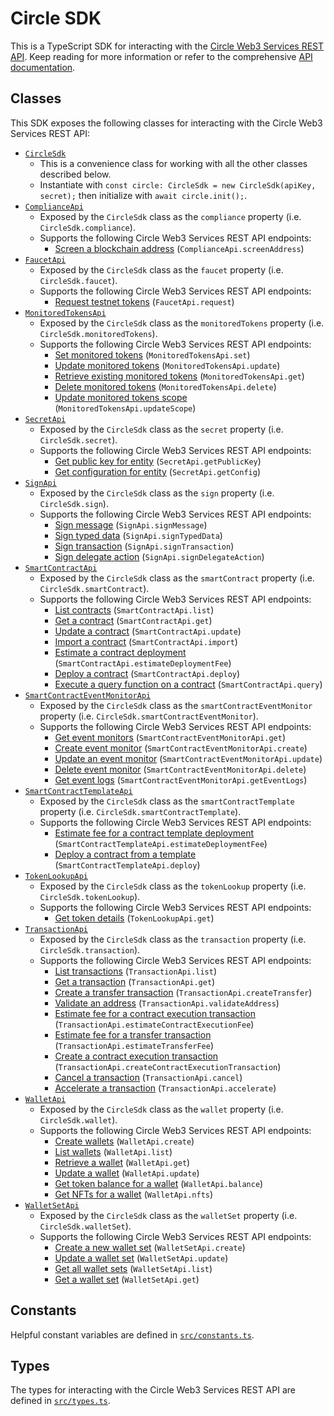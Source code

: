 # Circle SDK

This is a TypeScript SDK for interacting with the
[Circle Web3 Services REST API](https://developers.circle.com/api-reference/w3s/common/ping).
Keep reading for more information or refer to the comprehensive
[API documentation](https://chainsafe.github.io/web3-circle-libs/).

## Classes

This SDK exposes the following classes for interacting with the Circle Web3 Services REST
API:

- [`CircleSdk`](https://chainsafe.github.io/web3-circle-libs/classes/CircleSdk.html)
  - This is a convenience class for working with all the other classes described below.
  - Instantiate with `const circle: CircleSdk = new CircleSdk(apiKey, secret);` then
    initialize with `await circle.init();`.
- [`ComplianceApi`](https://chainsafe.github.io/web3-circle-libs/classes/ComplianceApi.html)
  - Exposed by the `CircleSdk` class as the `compliance` property (i.e. `CircleSdk.compliance`).
  - Supports the following Circle Web3 Services REST API endpoints:
    - [Screen a blockchain address](https://developers.circle.com/api-reference/w3s/compliance/screen-address) (`ComplianceApi.screenAddress`)
- [`FaucetApi`](https://chainsafe.github.io/web3-circle-libs/classes/FaucetApi.html)
  - Exposed by the `CircleSdk` class as the `faucet` property (i.e. `CircleSdk.faucet`).
  - Supports the following Circle Web3 Services REST API endpoints:
    - [Request testnet tokens](https://developers.circle.com/api-reference/w3s/programmable-wallets/request-testnet-tokens)
      (`FaucetApi.request`)
- [`MonitoredTokensApi`](https://chainsafe.github.io/web3-circle-libs/classes/MonitoredTokensApi.html)
  - Exposed by the `CircleSdk` class as the `monitoredTokens` property (i.e.
    `CircleSdk.monitoredTokens`).
  - Supports the following Circle Web3 Services REST API endpoints:
    - [Set monitored tokens](https://developers.circle.com/api-reference/w3s/programmable-wallets/create-monitored-tokens)
      (`MonitoredTokensApi.set`)
    - [Update monitored tokens](https://developers.circle.com/api-reference/w3s/programmable-wallets/update-monitored-tokens)
      (`MonitoredTokensApi.update`)
    - [Retrieve existing monitored tokens](https://developers.circle.com/api-reference/w3s/programmable-wallets/list-monitored-tokens)
      (`MonitoredTokensApi.get`)
    - [Delete monitored tokens](https://developers.circle.com/api-reference/w3s/programmable-wallets/delete-monitored-tokens)
      (`MonitoredTokensApi.delete`)
    - [Update monitored tokens scope](https://developers.circle.com/api-reference/w3s/programmable-wallets/update-monitored-tokens-scope)
      (`MonitoredTokensApi.updateScope`)
- [`SecretApi`](https://chainsafe.github.io/web3-circle-libs/classes/SecretApi.html)
  - Exposed by the `CircleSdk` class as the `secret` property (i.e. `CircleSdk.secret`).
  - Supports the following Circle Web3 Services REST API endpoints:
    - [Get public key for entity](https://developers.circle.com/api-reference/w3s/programmable-wallets/get-public-key)
      (`SecretApi.getPublicKey`)
    - [Get configuration for entity](https://developers.circle.com/api-reference/w3s/programmable-wallets/get-entity-config)
      (`SecretApi.getConfig`)
- [`SignApi`](https://chainsafe.github.io/web3-circle-libs/classes/SignApi.html)
  - Exposed by the `CircleSdk` class as the `sign` property (i.e. `CircleSdk.sign`).
  - Supports the following Circle Web3 Services REST API endpoints:
    - [Sign message](https://developers.circle.com/api-reference/w3s/developer-controlled-wallets/sign-message)
      (`SignApi.signMessage`)
    - [Sign typed data](https://developers.circle.com/api-reference/w3s/developer-controlled-wallets/sign-typed-data)
      (`SignApi.signTypedData`)
    - [Sign transaction](https://developers.circle.com/api-reference/w3s/developer-controlled-wallets/sign-transaction)
      (`SignApi.signTransaction`)
    - [Sign delegate action](https://developers.circle.com/api-reference/w3s/developer-controlled-wallets/sign-delegate-action)
      (`SignApi.signDelegateAction`)
- [`SmartContractApi`](https://chainsafe.github.io/web3-circle-libs/classes/SmartContractApi.html)
  - Exposed by the `CircleSdk` class as the `smartContract` property (i.e.
    `CircleSdk.smartContract`).
  - Supports the following Circle Web3 Services REST API endpoints:
    - [List contracts](https://developers.circle.com/api-reference/w3s/smart-contract-platform/list-contracts)
      (`SmartContractApi.list`)
    - [Get a contract](https://developers.circle.com/api-reference/w3s/smart-contract-platform/get-contract)
      (`SmartContractApi.get`)
    - [Update a contract](https://developers.circle.com/api-reference/w3s/smart-contract-platform/update-contract)
      (`SmartContractApi.update`)
    - [Import a contract](https://developers.circle.com/api-reference/w3s/smart-contract-platform/import-contract)
      (`SmartContractApi.import`)
    - [Estimate a contract deployment](https://developers.circle.com/api-reference/w3s/smart-contract-platform/estimate-contract-deploy)
      (`SmartContractApi.estimateDeploymentFee`)
    - [Deploy a contract](https://developers.circle.com/api-reference/w3s/smart-contract-platform/deploy-contract)
      (`SmartContractApi.deploy`)
    - [Execute a query function on a contract](https://developers.circle.com/api-reference/w3s/smart-contract-platform/query-contract)
      (`SmartContractApi.query`)
- [`SmartContractEventMonitorApi`](https://chainsafe.github.io/web3-circle-libs/classes/SmartContractEventMonitorApi.html)
  - Exposed by the `CircleSdk` class as the `smartContractEventMonitor` property (i.e.
    `CircleSdk.smartContractEventMonitor`).
  - Supports the following Circle Web3 Services REST API endpoints:
    - [Get event monitors](https://developers.circle.com/api-reference/w3s/smart-contract-platform/get-event-monitors)
      (`SmartContractEventMonitorApi.get`)
    - [Create event monitor](https://developers.circle.com/api-reference/w3s/smart-contract-platform/create-event-monitor)
      (`SmartContractEventMonitorApi.create`)
    - [Update an event monitor](https://developers.circle.com/api-reference/w3s/smart-contract-platform/update-event-monitor)
      (`SmartContractEventMonitorApi.update`)
    - [Delete event monitor](https://developers.circle.com/api-reference/w3s/smart-contract-platform/delete-event-monitor)
      (`SmartContractEventMonitorApi.delete`)
    - [Get event logs](https://developers.circle.com/api-reference/w3s/smart-contract-platform/list-event-logs)
      (`SmartContractEventMonitorApi.getEventLogs`)
- [`SmartContractTemplateApi`](https://chainsafe.github.io/web3-circle-libs/classes/SmartContractTemplateApi.html)
  - Exposed by the `CircleSdk` class as the `smartContractTemplate` property (i.e.
    `CircleSdk.smartContractTemplate`).
  - Supports the following Circle Web3 Services REST API endpoints:
    - [Estimate fee for a contract template deployment](https://developers.circle.com/api-reference/w3s/smart-contract-platform/estimate-contract-template-deploy)
      (`SmartContractTemplateApi.estimateDeploymentFee`)
    - [Deploy a contract from a template](https://developers.circle.com/api-reference/w3s/smart-contract-platform/deploy-contract-template)
      (`SmartContractTemplateApi.deploy`)
- [`TokenLookupApi`](https://chainsafe.github.io/web3-circle-libs/classes/TokenLookupApi.html)
  - Exposed by the `CircleSdk` class as the `tokenLookup` property (i.e.
    `CircleSdk.tokenLookup`).
  - Supports the following Circle Web3 Services REST API endpoints:
    - [Get token details](https://developers.circle.com/api-reference/w3s/developer-controlled-wallets/get-token-id)
      (`TokenLookupApi.get`)
- [`TransactionApi`](https://chainsafe.github.io/web3-circle-libs/classes/TransactionApi.html)
  - Exposed by the `CircleSdk` class as the `transaction` property (i.e.
    `CircleSdk.transaction`).
  - Supports the following Circle Web3 Services REST API endpoints:
    - [List transactions](https://developers.circle.com/api-reference/w3s/developer-controlled-wallets/list-transactions)
      (`TransactionApi.list`)
    - [Get a transaction](https://developers.circle.com/api-reference/w3s/developer-controlled-wallets/get-transaction)
      (`TransactionApi.get`)
    - [Create a transfer transaction](https://developers.circle.com/api-reference/w3s/developer-controlled-wallets/create-developer-transaction-transfer)
      (`TransactionApi.createTransfer`)
    - [Validate an address](https://developers.circle.com/api-reference/w3s/developer-controlled-wallets/create-validate-address)
      (`TransactionApi.validateAddress`)
    - [Estimate fee for a contract execution transaction](https://developers.circle.com/api-reference/w3s/developer-controlled-wallets/create-transaction-estimate-fee)
      (`TransactionApi.estimateContractExecutionFee`)
    - [Estimate fee for a transfer transaction](https://developers.circle.com/api-reference/w3s/developer-controlled-wallets/create-transfer-estimate-fee)
      (`TransactionApi.estimateTransferFee`)
    - [Create a contract execution transaction](https://developers.circle.com/api-reference/w3s/developer-controlled-wallets/create-developer-transaction-contract-execution)
      (`TransactionApi.createContractExecutionTransaction`)
    - [Cancel a transaction](https://developers.circle.com/api-reference/w3s/developer-controlled-wallets/create-developer-transaction-cancel)
      (`TransactionApi.cancel`)
    - [Accelerate a transaction](https://developers.circle.com/api-reference/w3s/developer-controlled-wallets/create-developer-transaction-accelerate)
      (`TransactionApi.accelerate`)
- [`WalletApi`](https://chainsafe.github.io/web3-circle-libs/classes/WalletApi.html)
  - Exposed by the `CircleSdk` class as the `wallet` property (i.e. `CircleSdk.wallet`).
  - Supports the following Circle Web3 Services REST API endpoints:
    - [Create wallets](https://developers.circle.com/api-reference/w3s/developer-controlled-wallets/create-wallet)
      (`WalletApi.create`)
    - [List wallets](https://developers.circle.com/api-reference/w3s/developer-controlled-wallets/get-wallets)
      (`WalletApi.list`)
    - [Retrieve a wallet](https://developers.circle.com/api-reference/w3s/developer-controlled-wallets/get-wallet)
      (`WalletApi.get`)
    - [Update a wallet](https://developers.circle.com/api-reference/w3s/developer-controlled-wallets/update-wallet)
      (`WalletApi.update`)
    - [Get token balance for a wallet](https://developers.circle.com/api-reference/w3s/developer-controlled-wallets/list-wallet-balance)
      (`WalletApi.balance`)
    - [Get NFTs for a wallet](https://developers.circle.com/api-reference/w3s/developer-controlled-wallets/list-wallet-nfts)
      (`WalletApi.nfts`)
- [`WalletSetApi`](https://chainsafe.github.io/web3-circle-libs/classes/WalletSetApi.html)
  - Exposed by the `CircleSdk` class as the `walletSet` property (i.e.
    `CircleSdk.walletSet`).
  - Supports the following Circle Web3 Services REST API endpoints:
    - [Create a new wallet set](https://developers.circle.com/api-reference/w3s/developer-controlled-wallets/create-wallet-set)
      (`WalletSetApi.create`)
    - [Update a wallet set](https://developers.circle.com/api-reference/w3s/developer-controlled-wallets/update-wallet-set)
      (`WalletSetApi.update`)
    - [Get all wallet sets](https://developers.circle.com/api-reference/w3s/developer-controlled-wallets/get-wallet-sets)
      (`WalletSetApi.list`)
    - [Get a wallet set](https://developers.circle.com/api-reference/w3s/developer-controlled-wallets/get-wallet-set)
      (`WalletSetApi.get`)

## Constants

Helpful constant variables are defined in
[`src/constants.ts`](https://github.com/ChainSafe/web3-circle-libs/blob/main/packages/web3-circle-sdk/src/constants.ts).

## Types

The types for interacting with the Circle Web3 Services REST API are defined in
[`src/types.ts`](https://github.com/ChainSafe/web3-circle-libs/blob/main/packages/web3-circle-sdk/src/types.ts).
